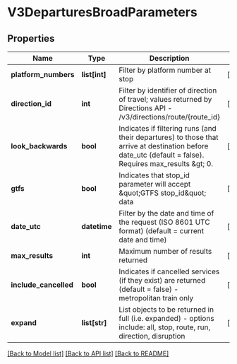 # V3DeparturesBroadParameters

## Properties
Name | Type | Description | Notes
------------ | ------------- | ------------- | -------------
**platform_numbers** | **list[int]** | Filter by platform number at stop | [optional] 
**direction_id** | **int** | Filter by identifier of direction of travel; values returned by Directions API - /v3/directions/route/{route_id} | [optional] 
**look_backwards** | **bool** | Indicates if filtering runs (and their departures) to those that arrive at destination before date_utc (default &#x3D; false). Requires max_results &amp;gt; 0. | [optional] 
**gtfs** | **bool** | Indicates that stop_id parameter will accept \&quot;GTFS stop_id\&quot; data | [optional] 
**date_utc** | **datetime** | Filter by the date and time of the request (ISO 8601 UTC format) (default &#x3D; current date and time) | [optional] 
**max_results** | **int** | Maximum number of results returned | [optional] 
**include_cancelled** | **bool** | Indicates if cancelled services (if they exist) are returned (default &#x3D; false) - metropolitan train only | [optional] 
**expand** | **list[str]** | List objects to be returned in full (i.e. expanded) - options include: all, stop, route, run, direction, disruption | [optional] 

[[Back to Model list]](../README.md#documentation-for-models) [[Back to API list]](../README.md#documentation-for-api-endpoints) [[Back to README]](../README.md)


